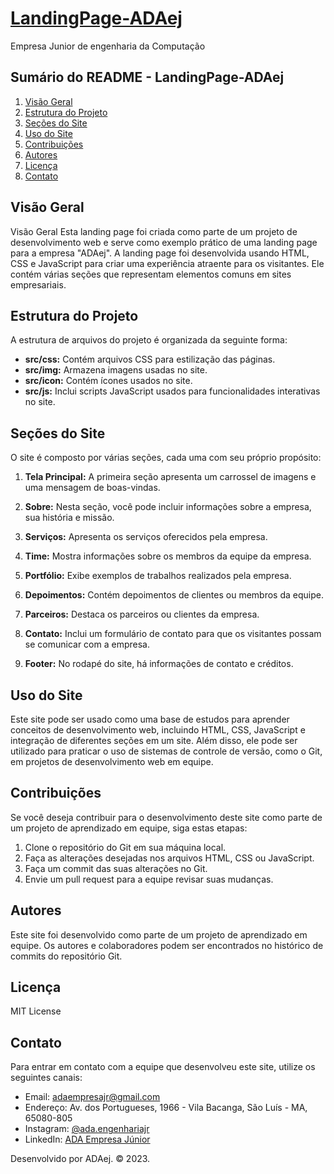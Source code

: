 # [LandingPage-ADAej](https://alive-umbrella-moth.cyclic.app/)
Empresa Junior de engenharia da Computação

## Sumário do README - LandingPage-ADAej

1. [Visão Geral](#visão-geral)
2. [Estrutura do Projeto](#estrutura-do-projeto)
3. [Seções do Site](#seções-do-site)
4. [Uso do Site](#uso-do-site)
5. [Contribuições](#contribuições)
6. [Autores](#autores)
7. [Licença](#licença)
8. [Contato](#contato)

## Visão Geral
Visão Geral
Esta landing page foi criada como parte de um projeto de desenvolvimento web e serve como exemplo prático de uma landing page para a empresa "ADAej". A landing page foi desenvolvida usando HTML, CSS e JavaScript para criar uma experiência atraente para os visitantes. Ele contém várias seções que representam elementos comuns em sites empresariais.

## Estrutura do Projeto

A estrutura de arquivos do projeto é organizada da seguinte forma:

- **src/css:** Contém arquivos CSS para estilização das páginas.
- **src/img:** Armazena imagens usadas no site.
- **src/icon:** Contém ícones usados no site.
- **src/js:** Inclui scripts JavaScript usados para funcionalidades interativas no site.

## Seções do Site

O site é composto por várias seções, cada uma com seu próprio propósito:

1. **Tela Principal:** A primeira seção apresenta um carrossel de imagens e uma mensagem de boas-vindas.

2. **Sobre:** Nesta seção, você pode incluir informações sobre a empresa, sua história e missão.

3. **Serviços:** Apresenta os serviços oferecidos pela empresa.

4. **Time:** Mostra informações sobre os membros da equipe da empresa.

5. **Portfólio:** Exibe exemplos de trabalhos realizados pela empresa.

6. **Depoimentos:** Contém depoimentos de clientes ou membros da equipe.

7. **Parceiros:** Destaca os parceiros ou clientes da empresa.

8. **Contato:** Inclui um formulário de contato para que os visitantes possam se comunicar com a empresa.

9. **Footer:** No rodapé do site, há informações de contato e créditos.

## Uso do Site

Este site pode ser usado como uma base de estudos para aprender conceitos de desenvolvimento web, incluindo HTML, CSS, JavaScript e integração de diferentes seções em um site. Além disso, ele pode ser utilizado para praticar o uso de sistemas de controle de versão, como o Git, em projetos de desenvolvimento web em equipe.

## Contribuições

Se você deseja contribuir para o desenvolvimento deste site como parte de um projeto de aprendizado em equipe, siga estas etapas:

1. Clone o repositório do Git em sua máquina local.
2. Faça as alterações desejadas nos arquivos HTML, CSS ou JavaScript.
3. Faça um commit das suas alterações no Git.
4. Envie um pull request para a equipe revisar suas mudanças.

## Autores

Este site foi desenvolvido como parte de um projeto de aprendizado em equipe. Os autores e colaboradores podem ser encontrados no histórico de commits do repositório Git.

## Licença

MIT License

## Contato

Para entrar em contato com a equipe que desenvolveu este site, utilize os seguintes canais:

- Email: adaempresajr@gmail.com
- Endereço: Av. dos Portugueses, 1966 - Vila Bacanga, São Luís - MA, 65080-805
- Instagram: [@ada.engenhariajr](https://www.instagram.com/ada.engenhariajr/)
- LinkedIn: [ADA Empresa Júnior](https://www.linkedin.com/company/ada-empresa-j%C3%BAnior/about/?viewAsMember=true)

Desenvolvido por ADAej. © 2023.
